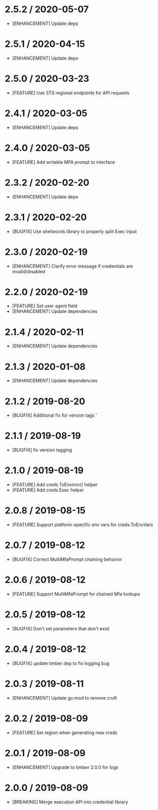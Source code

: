 # 2.5.2 / 2020-05-07

* [ENHANCEMENT] Update deps

# 2.5.1 / 2020-04-15

* [ENHANCEMENT] Update deps

# 2.5.0 / 2020-03-23

* [FEATURE] Use STS regional endpoints for API requests

# 2.4.1 / 2020-03-05

* [ENHANCEMENT] Update deps

# 2.4.0 / 2020-03-05

* [FEATURE] Add writable MFA prompt to interface

# 2.3.2 / 2020-02-20

* [ENHANCEMENT] Update deps

# 2.3.1 / 2020-02-20

* [BUGFIX] Use shellwords library to properly split Exec input

# 2.3.0 / 2020-02-19

* [ENHANCEMENT] Clarify error message if credentials are invalid/disabled

# 2.2.0 / 2020-02-19

* [FEATURE] Set user agent field
* [ENHANCEMENT] Update dependencies

# 2.1.4 / 2020-02-11

* [ENHANCEMENT] Update dependencies

# 2.1.3 / 2020-01-08

* [ENHANCEMENT] Update dependencies

# 2.1.2 / 2019-08-20

* [BUGFIX] Additional fix for version tags
'
# 2.1.1 / 2019-08-19

* [BUGFIX] fix version tagging

# 2.1.0 / 2019-08-19

* [FEATURE] Add creds.ToEnviron() helper
* [FEATURE] Add creds.Exec helper

# 2.0.8 / 2019-08-15

* [FEATURE] Support platform-specific env vars for creds.ToEnvVars

# 2.0.7 / 2019-08-12

* [BUGFIX] Correct MultiMfaPrompt chaining behavior

# 2.0.6 / 2019-08-12

* [FEATURE] Support MultiMfaPrompt for chained Mfa lookups

# 2.0.5 / 2019-08-12

* [BUGFIX] Don't set parameters that don't exist

# 2.0.4 / 2019-08-12

* [BUGFIX] update timber dep to fix logging bug

# 2.0.3 / 2019-08-11

* [ENHANCEMENT] Update go.mod to remove cruft

# 2.0.2 / 2019-08-09

* [FEATURE] Set region when generating new creds

# 2.0.1 / 2019-08-09

* [ENHANCEMENT] Upgrade to timber 2.0.0 for logs

# 2.0.0 / 2019-08-09

* [BREAKING] Merge execution API into credential library
